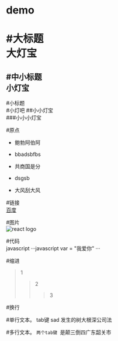 # demo

#大标题</br>
大灯宝
====

#中小标题</br>
小灯宝
----

#小标题</br>
#小灯吧
##小小灯宝</br>
###小小小灯宝</br>

#原点</br>
* 鲍勃阿伯阿
* bbadsbfbs

* 共商国是分
 * dsgsb
 * 大风刮大风
 
#链接</br>
[百度](www.baidu.com)

#图片</br>
![react logo](https://github.com/hudengbao/demo/raw/master/favicon.ico)



#代码 </br>
javascript
···javascript
  var = "我爱你"
···


#缩进</br>

>1
>>2
>>>3

#换行
</br>

#单行文本。 tab键
 sad 发生的树大根深公司法

#多行文本。 ``两个tab键``
  是颠三倒四广东韶关市

